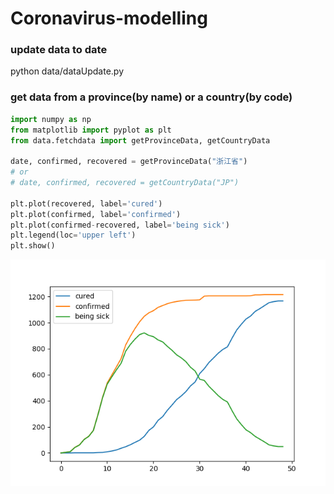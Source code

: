 # Coronavirus-modelling

### update data to date
python data/dataUpdate.py

### get data from a province(by name) or a country(by code)

```python
import numpy as np
from matplotlib import pyplot as plt
from data.fetchdata import getProvinceData, getCountryData

date, confirmed, recovered = getProvinceData("浙江省")
# or
# date, confirmed, recovered = getCountryData("JP")

plt.plot(recovered, label='cured')
plt.plot(confirmed, label='confirmed')
plt.plot(confirmed-recovered, label='being sick')
plt.legend(loc='upper left')
plt.show()
```

![](Figure_1.png)